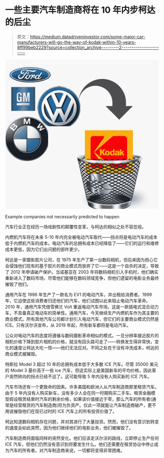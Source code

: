 # 一些主要汽车制造商将在 10 年内步柯达的后尘

> 原文：<https://medium.datadriveninvestor.com/some-major-car-manufacturers-will-go-the-way-of-kodak-within-10-years-8ff99beb2229?source=collection_archive---------2----------------------->

![](img/f89e19d299972fa58ec86e14cf4824a7.png)

Example companies not necessarily predicted to happen

汽车行业正在经历一场戏剧性的颠覆性变革，与柯达的相似之处不容忽视。

内燃机汽车将在未来 5-10 年内完全被电动汽车取代——拐点将是电动汽车的成本低于内燃机汽车的成本。电动汽车的总拥有成本已经降低了——它们的运行和维修成本更低，因为它们出问题的部件更少。

柯达是一家摄影胶片公司，在 1975 年生产了第一台数码相机，但后来因为担心它会侵蚀他们现有的基于胶片的商业模式而放弃了它——这是一个自杀的决定，导致了 2012 年申请破产保护。当诺基亚在 2003 年将数码相机引入手机时，他们确实重新进入了数码市场，尽管他们能够在数码领域竞争，但他们遗留的电影业务最终摧毁了他们。

通用汽车在 1996 年生产了一款名为 EV1 的电动汽车，并出租给消费者。1999 年，它迫使这些消费者归还他们的汽车，他们试图以此来阻止电动汽车革命。2010 年，通用汽车凭借雪佛兰 Volt 重返电动汽车市场。这是一款插电式混合动力车，不具备真正电动车的简单性。通用汽车，今天继续生产内燃机车作为其主要的商业模式。所有其他汽车公司都计划引入电动汽车，但它们的主要商业模式仍然是 ICE。只有沃尔沃宣布，从 2019 年起，所有新车都将是电动汽车。

公众对电动汽车的态度将遵循与数码摄影革命相似的模式。一旦分辨率接近胶片的相机价格下降到胶片相机的价格，就没有回头路可走了——转换发生得非常快，变化的速度让柯达大吃一惊——他们无法应对。不同之处在于没有冲洗成本，柯达的商业模式被摧毁。

特斯拉 Model 3 超过 10 年的总拥有成本低于大多数 ICE 汽车。尽管 35000 美元的 Model 3 基价高于一些 ice 汽车，但这实际上是美国新车的平均价格，因此客户突然转向的拐点已经不远了。这可能导致 5 年内没有人购买新的 ICE 汽车。

汽车市场还有一个更致命的因素。许多美国和欧洲人从汽车制造商那里租赁汽车。由于 5 年内没有人购买新车，没有多少人会在同一时期购买二手车。租赁金融模型假设租赁结束时汽车的剩余价格，如果该价值接近于零，那么汽车的所有者(通常是经营租赁的汽车制造商)将为负资产。仅此一项就能让汽车制造商破产，更不用说摧毁他们在现已过时的 ICE 汽车上的所有投资价值了。

柯达知道数码相机存在问题，并对其进行了大量投资。然而，他们没有意识到转变的速度会如此突然，因为他们继续他们的电影业务，他们被摧毁了。

汽车制造商将面临同样的突然变化。他们应该走沃尔沃的路线，立即停止生产任何 ICE 汽车，但他们仍然没有意识到将要发生什么。他们还需要在租赁协议中停止成为汽车的所有者。对汽车制造商来说，一切都将变得非常困难。